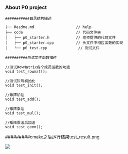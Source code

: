 ### About P0 project

```
###########目录结构描述

├── Readme.md                   // help
├── code                        // 代码文件夹
│   ├── p0_starter.h            // 老师提供的代码文件
│   ├── p0_starter.cpp          // 头文件中相应函数的实现
│   └── p0_test.cpp              // 测试文件
```

```
##########测试文件函数描述

//测试RowMatrix各个成员函数的功能
void test_rowmat();

//测试矩阵初始化
void test_init();

//矩阵加法
void test_add();

//矩阵乘法
void test_mul();

//矩阵乘法后加法
void test_gemm();
```

#########cmake之后运行结果test_result.png

![](https://i.loli.net/2021/09/02/oJqy8VQxtuTminw.png)

